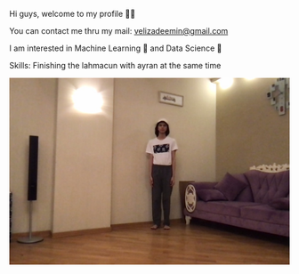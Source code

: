 Hi guys, welcome to my profile 🙋‍🙂

You can contact me thru my mail: velizadeemin@gmail.com

I am interested in Machine Learning 🤖 and Data Science 🔬

Skills: Finishing the lahmacun with ayran at the same time

<img src="https://github.com/Selny/c_sharp_homeworks/blob/main/pictures_dont_enter_thank_you/Photo%20on%2020.06.21%20at%2001.51%20%232.jpg">
